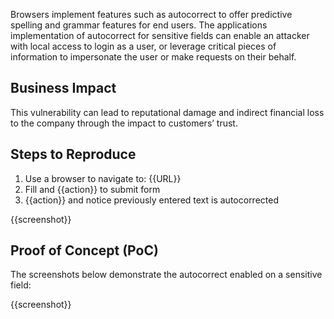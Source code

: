 Browsers implement features such as autocorrect to offer predictive spelling and grammar features for end users. The applications implementation of autocorrect for sensitive fields can enable an attacker with local access to login as a user, or leverage critical pieces of information to impersonate the user or make requests on their behalf.

## Business Impact

This vulnerability can lead to reputational damage and indirect financial loss to the company through the impact to customers’ trust.

## Steps to Reproduce

1. Use a browser to navigate to: {{URL}}
1. Fill and {{action}} to submit form
1. {{action}} and notice previously entered text is autocorrected

{{screenshot}}

## Proof of Concept (PoC)

The screenshots below demonstrate the autocorrect enabled on a sensitive field:

{{screenshot}}
